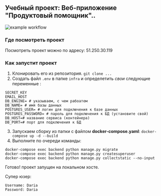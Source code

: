 ## **Учебный проект: Веб-приложение "Продуктовый помощник"..**
![example workflow](https://github.com/Dashynja0203/foodgram-project-react/actions/workflows/foodgram_workflow.yml/badge.svg)
### Где посмотреть проект 
Посмотреть проект можно по адресу: 51.250.30.119
### **Как запустит проект**

1. Клонировать его из репозитория.
`git clone ...`
2. Создать файл `.env` в папке `infra` и определетить _свои_ следующие переменные :
```
SECRET_KEY 
EMAIL_HOST 
DB_ENGINE= # указываем, с чем рабоатем
DB_NAME= # имя базы данных
POSTGRES_USER= # логин для подключения к базе данных
POSTGRES_PASSWORD= # пароль для подключения к БД (установите свой)
DB_HOST=# название сервиса (контейнера)
DB_PORT=# порт для подключения к БД
```
3. Запускаем сборку из папки с файлом **docker-compose.yaml**: 
`docker-compose up -d --build `
4. Выполните по очереди команды:

```
docker-compose exec backend python manage.py migrate
docker-compose exec backend python manage.py createsuperuser
docker-compose exec backend python manage.py collectstatic --no-input 
```
Готово! проект запущен на локальном хосте.


Супер юзер: 
```
Username: Daria
Password: Daria
```

